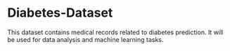 # Diabetes-Dataset
This dataset contains medical records related to diabetes prediction.  It will be used for data analysis and machine learning tasks.
